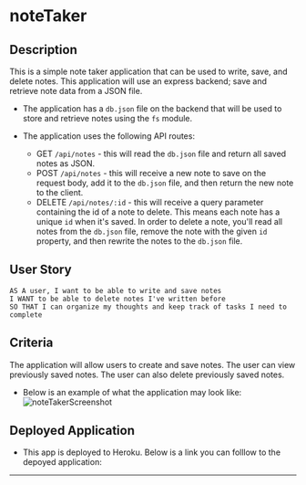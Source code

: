 # noteTaker

## Description

This is a simple note taker application that can be used to write, save, and delete notes. This application will use an express backend; save and retrieve note data from a JSON file.


* The application has a `db.json` file on the backend that will be used to store and retrieve notes using the `fs` module.

* The application uses the following API routes:

  * GET `/api/notes` - this will read the `db.json` file and return all saved notes as JSON.
  * POST `/api/notes` - this will receive a new note to save on the request body, add it to the `db.json` file, and then return the new note to the client.
  * DELETE `/api/notes/:id` - this will receive a query parameter containing the id of a note to delete. This means each note has a unique `id` when it's saved. 
     In order to delete a note, you'll read all notes from the `db.json` file, remove the note with the given `id` property, and then rewrite the notes to the `db.json` file.

## User Story
```
AS A user, I want to be able to write and save notes
I WANT to be able to delete notes I've written before
SO THAT I can organize my thoughts and keep track of tasks I need to complete
```

## Criteria

The application will allow users to create and save notes.
The user can view previously saved notes.
The user can also delete previously saved notes.
* Below is an example of what the application may look like:
![noteTakerScreenshot](/Images/.png?raw=true)

## Deployed Application 
* This app is deployed to Heroku. Below is a link you can folllow to the depoyed application:

- - -